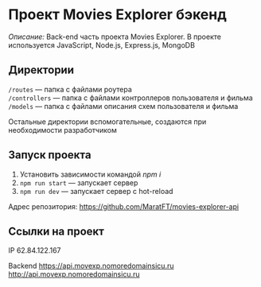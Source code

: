 # Проект Movies Explorer бэкенд

_Описание:_
Back-end часть проекта Movies Explorer. В проекте используется JavaScript, Node.js, Express.js, MongoDB

## Директории

`/routes` — папка с файлами роутера  
`/controllers` — папка с файлами контроллеров пользователя и фильма  
`/models` — папка с файлами описания схем пользователя и фильма

Остальные директории вспомогательные, создаются при необходимости разработчиком

## Запуск проекта

  1. Установить зависимости командой _npm i_
  2. `npm run start` — запускает сервер  
  3. `npm run dev` — запускает сервер с hot-reload

Адрес репозитория: https://github.com/MaratFT/movies-explorer-api

## Ссылки на проект

IP 62.84.122.167

Backend https://api.movexp.nomoredomainsicu.ru
http://api.movexp.nomoredomainsicu.ru
